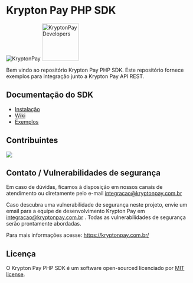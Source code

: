 
# Krypton Pay PHP SDK

![KryptonPay](https://kryptonpay.com.br/assets/img/site/logo-color.png)
<img src="https://kryptonpay.com.br/assets/img/site/slip.png" alt="KryptonPay Developers" width="100"/>

Bem vindo ao repositório Krypton Pay PHP SDK. Este repositório fornece exemplos para integração junto a Krypton Pay API REST.

## Documentação do SDK

* [Instalação]()
* [Wiki]()
* [Exemplos]()

## Contribuintes

<a href="https://github.com/KryptonPay/kryptonpay-php-sdk/graphs/contributors">
  <img src="https://contributors-img.web.app/image?repo=KryptonPay/kryptonpay-php-sdk" />
</a>

## Contato / Vulnerabilidades de segurança

Em caso de dúvidas, ficamos à disposição em nossos canais de atendimento ou diretamente pelo e-mail integracao@kryptonpay.com.br

Caso descubra uma vulnerabilidade de segurança neste projeto, envie um email para a equipe de desenvolvimento Krypton Pay em integracao@kryptonpay.com.br . Todas as vulnerabilidades de segurança serão prontamente abordadas.

Para mais informações acesse: https://kryptonpay.com.br/

## Licença

O Krypton Pay PHP SDK é um software open-sourced licenciado por [MIT license](https://opensource.org/licenses/MIT).
